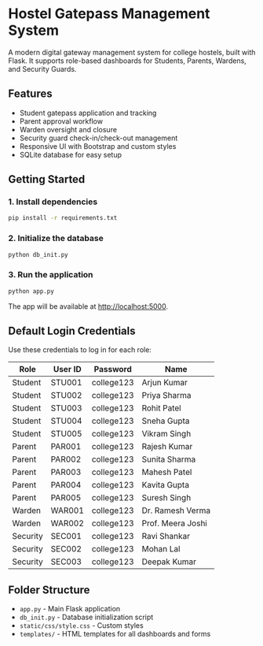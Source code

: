 # Hostel Gatepass Management System

A modern digital gateway management system for college hostels, built with Flask. It supports role-based dashboards for Students, Parents, Wardens, and Security Guards.

## Features

- Student gatepass application and tracking
- Parent approval workflow
- Warden oversight and closure
- Security guard check-in/check-out management
- Responsive UI with Bootstrap and custom styles
- SQLite database for easy setup

## Getting Started

### 1. Install dependencies

```sh
pip install -r requirements.txt
```

### 2. Initialize the database

```sh
python db_init.py
```

### 3. Run the application

```sh
python app.py
```

The app will be available at [http://localhost:5000](http://localhost:5000).

## Default Login Credentials

Use these credentials to log in for each role:

| Role      | User ID   | Password     | Name              |
|-----------|-----------|--------------|-------------------|
| Student   | STU001    | college123   | Arjun Kumar       |
| Student   | STU002    | college123   | Priya Sharma      |
| Student   | STU003    | college123   | Rohit Patel       |
| Student   | STU004    | college123   | Sneha Gupta       |
| Student   | STU005    | college123   | Vikram Singh      |
| Parent    | PAR001    | college123   | Rajesh Kumar      |
| Parent    | PAR002    | college123   | Sunita Sharma     |
| Parent    | PAR003    | college123   | Mahesh Patel      |
| Parent    | PAR004    | college123   | Kavita Gupta      |
| Parent    | PAR005    | college123   | Suresh Singh      |
| Warden    | WAR001    | college123   | Dr. Ramesh Verma  |
| Warden    | WAR002    | college123   | Prof. Meera Joshi |
| Security  | SEC001    | college123   | Ravi Shankar      |
| Security  | SEC002    | college123   | Mohan Lal         |
| Security  | SEC003    | college123   | Deepak Kumar      |

## Folder Structure

- `app.py` - Main Flask application
- `db_init.py` - Database initialization script
- `static/css/style.css` - Custom styles
- `templates/` - HTML templates for all dashboards and forms

